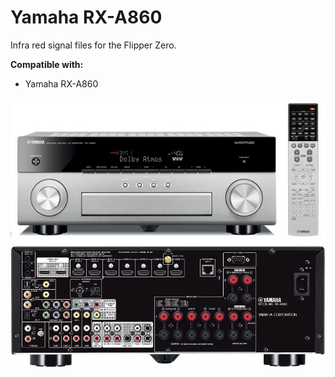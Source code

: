 # Yamaha RX-A860

Infra red signal files for the Flipper Zero.

**Compatible with:**

 - Yamaha RX-A860

<img src="front.jpg">
<img src="back.jpg">
